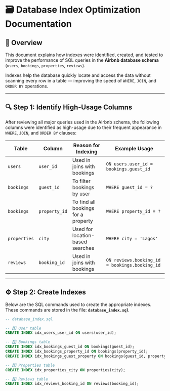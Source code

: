 # 🗃️ Database Index Optimization Documentation

## 📘 Overview
This document explains how indexes were identified, created, and tested to improve the performance of SQL queries in the **Airbnb database schema** (`users`, `bookings`, `properties`, `reviews`).

Indexes help the database quickly locate and access the data without scanning every row in a table — improving the speed of `WHERE`, `JOIN`, and `ORDER BY` operations.

---

## 🔍 Step 1: Identify High-Usage Columns

After reviewing all major queries used in the Airbnb schema, the following columns were identified as high-usage due to their frequent appearance in `WHERE`, `JOIN`, and `ORDER BY` clauses:

| Table | Column | Reason for Indexing | Example Usage |
|--------|---------|--------------------|----------------|
| `users` | `user_id` | Used in joins with bookings | `ON users.user_id = bookings.guest_id` |
| `bookings` | `guest_id` | To filter bookings by user | `WHERE guest_id = ?` |
| `bookings` | `property_id` | To find all bookings for a property | `WHERE property_id = ?` |
| `properties` | `city` | Used for location-based searches | `WHERE city = 'Lagos'` |
| `reviews` | `booking_id` | Used in joins with bookings | `ON reviews.booking_id = bookings.booking_id` |

---

## ⚙️ Step 2: Create Indexes

Below are the SQL commands used to create the appropriate indexes.  
These commands are stored in the file: **`database_index.sql`**

```sql
-- database_index.sql

-- 1️⃣ User table
CREATE INDEX idx_users_user_id ON users(user_id);

-- 2️⃣ Bookings table
CREATE INDEX idx_bookings_guest_id ON bookings(guest_id);
CREATE INDEX idx_bookings_property_id ON bookings(property_id);
CREATE INDEX idx_bookings_guest_property ON bookings(guest_id, property_id);

-- 3️⃣ Properties table
CREATE INDEX idx_properties_city ON properties(city);

-- 4️⃣ Reviews table
CREATE INDEX idx_reviews_booking_id ON reviews(booking_id);


